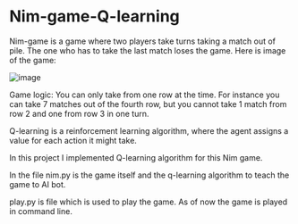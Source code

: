 # Nim-game-Q-learning

Nim-game is a game where two players take turns taking a match out of pile. The one who has to take the last match loses the game.
Here is image of the game:

![image](https://github.com/user-attachments/assets/964450b6-9b35-43bb-bfa9-6d01beb6ea11)


Game logic: You can only take from one row at the time. For instance you can take 7 matches out of the fourth row, but you cannot take 1 match from row 2 and one from row 3 in one turn.

Q-learning is a reinforcement learning algorithm, where the agent assigns a value for each action it might take.

In this project I implemented Q-learning algorithm for this Nim game.

In the file nim.py is the game itself and the q-learning algorithm to teach the game to AI bot.

play.py is file which is used to play the game. As of now the game is played in command line.
